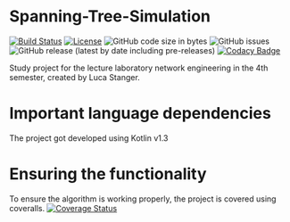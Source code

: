 # Spanning-Tree-Simulation

[![Build Status](https://travis-ci.com/lucastanger/Spanning-Tree-Simulation.svg?branch=master)](https://travis-ci.com/lucastanger/Spanning-Tree-Simulation)
[![License](https://img.shields.io/badge/License-Apache%202.0-blue.svg)](https://opensource.org/licenses/Apache-2.0)
![GitHub code size in bytes](https://img.shields.io/github/languages/code-size/lucastanger/Spanning-Tree-Simulation)
![GitHub issues](https://img.shields.io/github/issues/lucastanger/Spanning-Tree-Simulation)
![GitHub release (latest by date including pre-releases)](https://img.shields.io/github/v/release/lucastanger/Spanning-Tree-Simulation?include_prereleases)
[![Codacy Badge](https://api.codacy.com/project/badge/Grade/5a913f28fbf54894b6ba0b872816f0d5)](https://app.codacy.com/manual/lucastanger/Spanning-Tree-Simulation?utm_source=github.com&utm_medium=referral&utm_content=lucastanger/Spanning-Tree-Simulation&utm_campaign=Badge_Grade_Dashboard)

Study project for the lecture laboratory network engineering in the 4th semester, created by Luca Stanger.

# Important language dependencies
The project got developed using Kotlin v1.3

# Ensuring the functionality
To ensure the algorithm is working properly, the project is covered using coveralls. [![Coverage Status](https://coveralls.io/repos/github/lucastanger/Spanning-Tree-Simulation/badge.svg?branch=master)](https://coveralls.io/github/lucastanger/Spanning-Tree-Simulation?branch=master)
